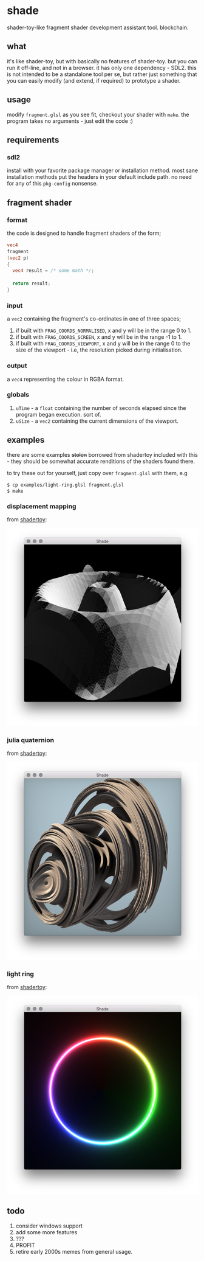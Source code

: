# shade
shader-toy-like fragment shader development assistant tool. blockchain.

## what
it's like shader-toy, but with basically no features of shader-toy. but you can run it off-line, and not in a browser. it has only one dependency - SDL2. this is not intended to be a standalone tool per se, but rather just something that you can easily modify (and extend, if required) to prototype a shader.

## usage
modify `fragment.glsl` as you see fit, checkout your shader with `make`. the program takes no arguments - just edit the code :)

## requirements
### sdl2
install with your favorite package manager or installation method. most sane installation methods put the headers in your default include path. no need for any of this `pkg-config` nonsense.

## fragment shader
### format
the code is designed to handle fragment shaders of the form;

```glsl
vec4
fragment
(vec2 p)
{
  vec4 result = /* some math */;

  return result;
}
```

### input
a `vec2` containing the fragment's co-ordinates in one of three spaces;

1. if built with `FRAG_COORDS_NORMALISED`, x and y will be in the range 0 to 1.
1. if built with `FRAG_COORDS_SCREEN`, x and y will be in the range -1 to 1.
1. if built with `FRAG_COORDS_VIEWPORT`, x and y will be in the range 0 to the size of the viewport - i.e, the resolution picked during initialisation.

### output
a `vec4` representing the colour in RGBA format.

### globals
1. `uTime` - a `float` containing the number of seconds elapsed since the program began execution. sort of.
2. `uSize` - a `vec2` containing the current dimensions of the viewport.

## examples
there are some examples ~~stolen~~ borrowed from shadertoy included with this - they should be somewhat accurate renditions of the shaders found there.

to try these out for yourself, just copy over `fragment.glsl` with them, e.g

```
$ cp examples/light-ring.glsl fragment.glsl
$ make
```

### displacement mapping
from [shadertoy](https://www.shadertoy.com/view/MtBSzd):

![screenshot](./img/displacement-mapping.png "displacement mapping example")

### julia quaternion
from [shadertoy](https://www.shadertoy.com/view/MsfGRr):

![screenshot](./img/julia-quarternion.png "julia quaternion example")

### light ring
from [shadertoy](https://www.shadertoy.com/view/XdlSDs):

![screenshot](./img/light-ring.png "light ring example")


## todo
1. consider windows support
1. add some more features
1. ???
1. PROFIT
1. retire early 2000s memes from general usage.
